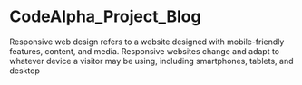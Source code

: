# CodeAlpha_Project_Blog
Responsive web design refers to a website designed with mobile-friendly features, content, and media. Responsive  websites change and adapt to whatever device a visitor may be using, including smartphones, tablets, and desktop
